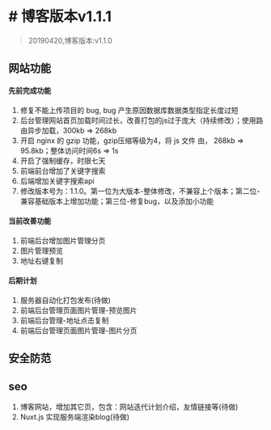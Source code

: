 # # 博客版本v1.1.1
> 20190420,博客版本:v1.1.0

## 网站功能
#### 先前完成功能
1. 修复不能上传项目的 bug, bug 产生原因数据库数据类型指定长度过短
2. 后台管理网站首页加载时间过长，改善打包的js过于庞大（持续修改）；使用路由异步加载，300kb => 268kb
3. 开启 nginx 的 gzip 功能，gzip压缩等级为4，将 js 文件 由， 268kb => 95.8kb；整体访问时间6s => 1s
4. 开启了强制缓存，时限七天
5. 前端前台增加了关键字搜索
6. 后端增加关键字搜索api
7. 修改版本号为：1.1.0。第一位为大版本-整体修改，不兼容上个版本；第二位-兼容基础版本上增加功能；第三位-修复bug，以及添加小功能

#### 当前改善功能
1. 前端后台增加图片管理分页
2. 图片管理预览
3. 地址右键复制

#### 后期计划
1. 服务器自动化打包发布(待做)
2. 前端后台管理页面图片管理-预览图片
3. 前端后台管理-地址点击复制
4. 前端后台管理页面图片管理-图片分页

## 安全防范

## seo
1. 博客网站，增加其它页，包含：网站迭代计划介绍，友情链接等(待做)
2. Nuxt.js 实现服务端渲染blog(待做)